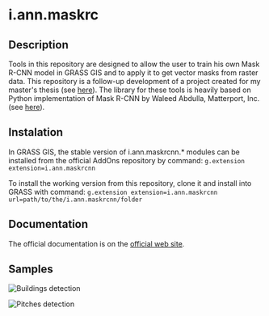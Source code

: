 # i.ann.maskrc

## Description

Tools in this repository are designed to allow the user
to train his own Mask R-CNN model in GRASS GIS and to apply it to get vector
masks from raster data. This repository is a follow-up development of a project
created for my master's thesis
(see [here](https://github.com/ctu-geoforall-lab-projects/dp-pesek-2018)).
The library for these tools is heavily based on Python implementation of Mask
R-CNN by Waleed Abdulla, Matterport, Inc. (see
[here](https://github.com/matterport/Mask_RCNN)).

## Instalation

In GRASS GIS, the stable version of i.ann.maskrcnn.* modules can be installed
from the official AddOns repository by command:
`g.extension extension=i.ann.maskrcnn`

To install the working version from this repository, clone it and install into
GRASS with command:
`g.extension extension=i.ann.maskrcnn url=path/to/the/i.ann.maskrcnn/folder`

## Documentation

The official documentation is on the
[official web site](https://grass.osgeo.org/grass74/manuals/addons/i.ann.maskrcnn.html).

## Samples

![Buildings detection](samples/out_b_150.png)

![Pitches detection](samples/out3.png)
